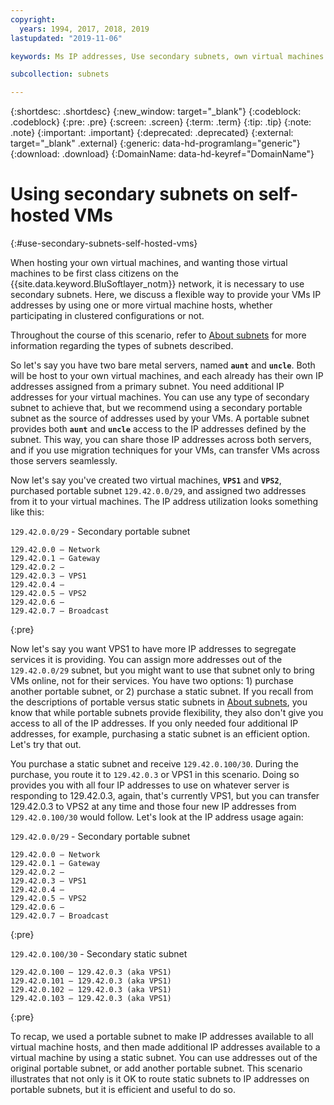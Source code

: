 ```yaml
---
copyright:
  years: 1994, 2017, 2018, 2019
lastupdated: "2019-11-06"

keywords: Ms IP addresses, Use secondary subnets, own virtual machines

subcollection: subnets

---
```


{:shortdesc: .shortdesc}
{:new_window: target="_blank"}
{:codeblock: .codeblock}
{:pre: .pre}
{:screen: .screen}
{:term: .term}
{:tip: .tip}
{:note: .note}
{:important: .important}
{:deprecated: .deprecated}
{:external: target="_blank" .external}
{:generic: data-hd-programlang="generic"}
{:download: .download}
{:DomainName: data-hd-keyref="DomainName"}

# Using secondary subnets on self-hosted VMs
{:#use-secondary-subnets-self-hosted-vms}

When hosting your own virtual machines, and wanting those virtual machines to
be first class citizens on the {{site.data.keyword.BluSoftlayer_notm}} network,
it is necessary to use secondary subnets. Here, we discuss a flexible way
to provide your VMs IP addresses by using one or more virtual machine hosts, whether
participating in clustered configurations or not.

Throughout the course of this scenario, refer to [About subnets](/docs/subnets?topic=subnets-about-subnets-and-ips) for more information regarding the types of subnets described.

So let's say you have two bare metal servers, named **`aunt`** and **`uncle`**. Both will be host to your own virtual machines, and each already has their own IP addresses assigned from a primary subnet. You need additional IP addresses for your virtual machines. You can use any type of secondary subnet to achieve that, but we recommend using a secondary portable subnet as the source of addresses used by your VMs. A portable subnet provides both **`aunt`** and **`uncle`** access to the IP addresses defined by the subnet. This way, you can share those IP addresses across both servers, and if you use migration techniques for your VMs, can transfer VMs across those servers seamlessly.

Now let's say you've created two virtual machines, **`VPS1`** and **`VPS2`**, purchased portable subnet `129.42.0.0/29`, and assigned two addresses from it to your virtual machines. The IP address utilization looks something like this:

`129.42.0.0/29` - Secondary portable subnet

```
129.42.0.0 – Network
129.42.0.1 – Gateway
129.42.0.2 –
129.42.0.3 – VPS1
129.42.0.4 –
129.42.0.5 – VPS2
129.42.0.6 –
129.42.0.7 – Broadcast
```
{:pre}

Now let's say you want VPS1 to have more IP addresses to segregate services it is providing. You can assign more addresses out of the `129.42.0.0/29` subnet, but you might want to use that subnet only to bring VMs online, not for their services. You have two options: 1) purchase another portable subnet, or 2) purchase a static subnet. If you recall from the descriptions of portable versus static subnets in [About subnets](/docs/subnets?topic=subnets-about-subnets-and-ips), you know that while portable subnets provide flexibility, they also don't give you access to all of the IP addresses. If you only needed four additional IP addresses, for example, purchasing a static subnet is an efficient option. Let's try that out.

You purchase a static subnet and receive `129.42.0.100/30`. During the purchase, you route it to `129.42.0.3` or VPS1 in this scenario. Doing so provides you with all four IP addresses to use on whatever server is responding to 129.42.0.3, again, that's currently VPS1, but you can transfer 129.42.0.3 to VPS2 at any time and those four new IP addresses from `129.42.0.100/30` would follow. Let's look at the IP address usage again:

`129.42.0.0/29` - Secondary portable subnet

```
129.42.0.0 – Network
129.42.0.1 – Gateway
129.42.0.2 –
129.42.0.3 – VPS1
129.42.0.4 –
129.42.0.5 – VPS2
129.42.0.6 –
129.42.0.7 – Broadcast
```
{:pre}

`129.42.0.100/30` - Secondary static subnet

```
129.42.0.100 – 129.42.0.3 (aka VPS1)
129.42.0.101 – 129.42.0.3 (aka VPS1)
129.42.0.102 – 129.42.0.3 (aka VPS1)
129.42.0.103 – 129.42.0.3 (aka VPS1)
```
{:pre}

To recap, we used a portable subnet to make IP addresses available to all virtual machine hosts, and then made additional IP addresses available to a virtual machine by using a static subnet. You can use addresses out of the original portable subnet, or add another portable subnet. This scenario illustrates that not only is it OK to route static subnets to IP addresses on portable subnets, but it is efficient and useful to do so.
